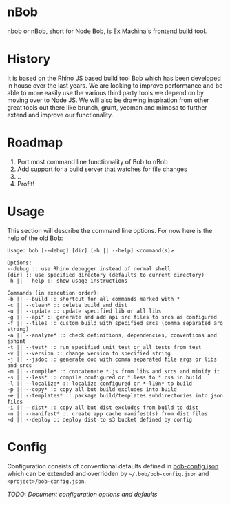 nBob
====
nbob or nBob, short for Node Bob, is Ex Machina's frontend build tool.

# History
It is based on the Rhino JS based build tool Bob which has been developed in house over the last years.
We are looking to improve performance and be able to more easily use the various third party tools we depend on by moving over to Node JS.
We will also be drawing inspiration from other great tools out there like brunch, grunt, yeoman and mimosa to further extend and improve our functionality.

# Roadmap
1. Port most command line functionality of Bob to nBob
2. Add support for a build server that watches for file changes
3. ..
4. Profit!

# Usage
This section will describe the command line options. For now here is the help of the old Bob:

	Usage: bob [--debug] [dir] [-h || --help] <command(s)>

	Options:
	--debug :: use Rhino debugger instead of normal shell
	[dir] :: use specified directory (defaults to current directory)
	-h || --help :: show usage instructions

	Commands (in execution order):
	-b || --build :: shortcut for all commands marked with *
	-c || --clean* :: delete build and dist
	-u || --update :: update specified lib or all libs
	-g || --api* :: generate and add api src files to srcs as configured
	-f || --files :: custom build with specified srcs (comma separated arg string)
	-a || --analyze* :: check definitions, dependencies, conventions and jshint
	-t || --test* :: run specified unit test or all tests from test
	-v || --version :: change version to specified string
	-j || --jsdoc :: generate doc with comma separated file args or libs and srcs
	-m || --compile* :: concatenate *.js from libs and srcs and minify it
	-s || --less* :: compile configured or *.less to *.css in build
	-l || --localize* :: localize configured or *-l10n* to build
	-p || --copy* :: copy all but build excludes into build
	-e || --templates* :: package build/templates subdirectories into json files
	-i || --dist* :: copy all but dist excludes from build to dist
	-n || --manifest* :: create app cache manifest(s) from dist files
	-d || --deploy :: deploy dist to s3 bucket defined by config

# Config
Configuration consists of conventional defaults defined in [bob-config.json](bob-config.json) which can be extended and overridden by `~/.bob/bob-config.json` and `<project>/bob-config.json`.

*TODO: Document configuration options and defaults*
